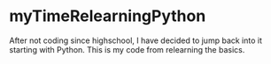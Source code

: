 # myTimeRelearningPython
After not coding since highschool, I have decided to jump back into it starting with Python. This is my code from relearning the basics.
